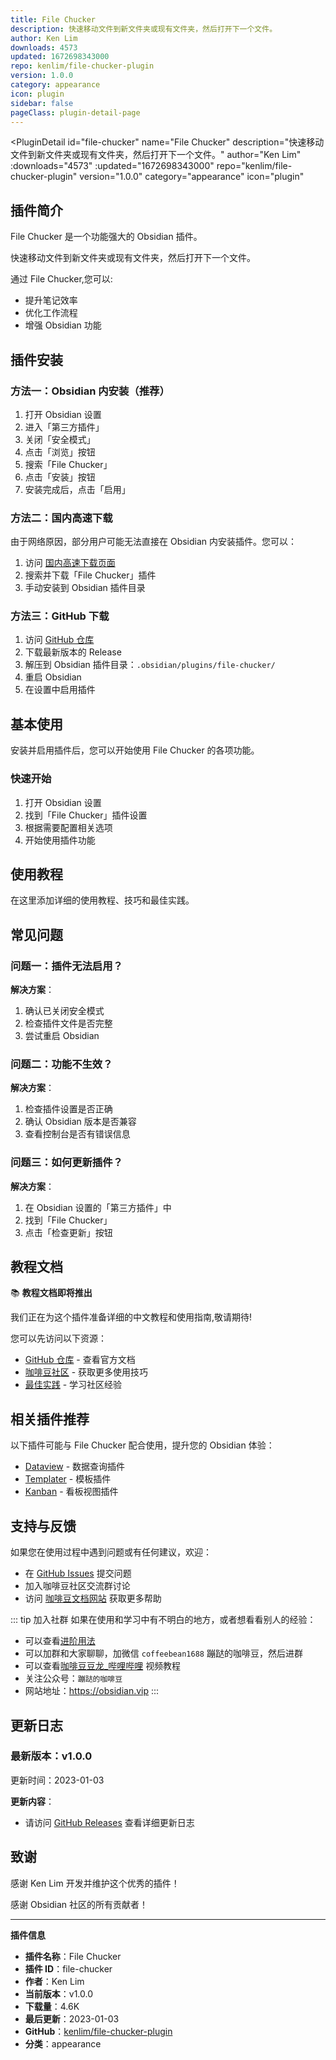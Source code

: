 ```yaml
---
title: File Chucker
description: 快速移动文件到新文件夹或现有文件夹，然后打开下一个文件。
author: Ken Lim
downloads: 4573
updated: 1672698343000
repo: kenlim/file-chucker-plugin
version: 1.0.0
category: appearance
icon: plugin
sidebar: false
pageClass: plugin-detail-page
---
```


<PluginDetail
  id="file-chucker"
  name="File Chucker"
  description="快速移动文件到新文件夹或现有文件夹，然后打开下一个文件。"
  author="Ken Lim"
  :downloads="4573"
  :updated="1672698343000"
  repo="kenlim/file-chucker-plugin"
  version="1.0.0"
  category="appearance"
  icon="plugin"
>

<!-- AUTO_GENERATED_START -->
## 插件简介

File Chucker 是一个功能强大的 Obsidian 插件。

快速移动文件到新文件夹或现有文件夹，然后打开下一个文件。

通过 File Chucker,您可以:

- 提升笔记效率
- 优化工作流程
- 增强 Obsidian 功能

<!-- AUTO_GENERATED_END -->

<!-- AUTO_GENERATED_START -->
## 插件安装

### 方法一：Obsidian 内安装（推荐）

1. 打开 Obsidian 设置
2. 进入「第三方插件」
3. 关闭「安全模式」
4. 点击「浏览」按钮
5. 搜索「File Chucker」
6. 点击「安装」按钮
7. 安装完成后，点击「启用」

### 方法二：国内高速下载

由于网络原因，部分用户可能无法直接在 Obsidian 内安装插件。您可以：

1. 访问 [国内高速下载页面](/zh/documentation/obsidian-plugins-download.html)
2. 搜索并下载「File Chucker」插件
3. 手动安装到 Obsidian 插件目录

### 方法三：GitHub 下载

1. 访问 [GitHub 仓库](https://github.com/kenlim/file-chucker-plugin)
2. 下载最新版本的 Release
3. 解压到 Obsidian 插件目录：`.obsidian/plugins/file-chucker/`
4. 重启 Obsidian
5. 在设置中启用插件

## 基本使用

安装并启用插件后，您可以开始使用 File Chucker 的各项功能。

### 快速开始

1. 打开 Obsidian 设置
2. 找到「File Chucker」插件设置
3. 根据需要配置相关选项
4. 开始使用插件功能

<!-- AUTO_GENERATED_END -->

<!-- CUSTOM_CONTENT_START:tutorial -->
## 使用教程

在这里添加详细的使用教程、技巧和最佳实践。

<!-- CUSTOM_CONTENT_END:tutorial -->

<!-- SHARED_CONTENT_START -->
## 常见问题

### 问题一：插件无法启用？

**解决方案**：
1. 确认已关闭安全模式
2. 检查插件文件是否完整
3. 尝试重启 Obsidian

### 问题二：功能不生效？

**解决方案**：
1. 检查插件设置是否正确
2. 确认 Obsidian 版本是否兼容
3. 查看控制台是否有错误信息

### 问题三：如何更新插件？

**解决方案**：
1. 在 Obsidian 设置的「第三方插件」中
2. 找到「File Chucker」
3. 点击「检查更新」按钮

## 教程文档

📚 **教程文档即将推出**

我们正在为这个插件准备详细的中文教程和使用指南,敬请期待!

您可以先访问以下资源：
- [GitHub 仓库](https://github.com/kenlim/file-chucker-plugin) - 查看官方文档
- [咖啡豆社区](/zh/bases/) - 获取更多使用技巧
- [最佳实践](/zh/best-practices/) - 学习社区经验

## 相关插件推荐

以下插件可能与 File Chucker 配合使用，提升您的 Obsidian 体验：

- [Dataview](/zh/plugins/dataview.html) - 数据查询插件
- [Templater](/zh/plugins/templater-obsidian.html) - 模板插件
- [Kanban](/zh/plugins/obsidian-kanban.html) - 看板视图插件

## 支持与反馈

如果您在使用过程中遇到问题或有任何建议，欢迎：

- 在 [GitHub Issues](https://github.com/kenlim/file-chucker-plugin/issues) 提交问题
- 加入咖啡豆社区交流群讨论
- 访问 [咖啡豆文档网站](https://obsidian.vip) 获取更多帮助

::: tip 加入社群
如果在使用和学习中有不明白的地方，或者想看看别人的经验：
- 可以查看[进阶用法](/zh/advanced)
- 可以加群和大家聊聊，加微信 `coffeebean1688` 蹦跶的咖啡豆，然后进群
- 可以查看[咖啡豆豆龙_哔哩哔哩](https://space.bilibili.com/618777356) 视频教程
- 关注公众号：`蹦跶的咖啡豆`
- 网站地址：https://obsidian.vip
:::
<!-- SHARED_CONTENT_END -->

<!-- AUTO_GENERATED_START -->
## 更新日志

### 最新版本：v1.0.0

更新时间：2023-01-03

**更新内容**：
- 请访问 [GitHub Releases](https://github.com/kenlim/file-chucker-plugin/releases) 查看详细更新日志

## 致谢

感谢 Ken Lim 开发并维护这个优秀的插件！

感谢 Obsidian 社区的所有贡献者！

---

**插件信息**
- **插件名称**：File Chucker
- **插件 ID**：file-chucker
- **作者**：Ken Lim
- **当前版本**：v1.0.0
- **下载量**：4.6K
- **最后更新**：2023-01-03
- **GitHub**：[kenlim/file-chucker-plugin](https://github.com/kenlim/file-chucker-plugin)
- **分类**：appearance
<!-- AUTO_GENERATED_END -->

</PluginDetail>

